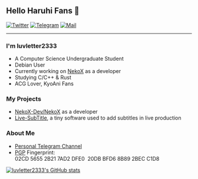 ## Hello Haruhi Fans 👋

[![Twitter](https://img.shields.io/static/v1?label=Twitter&message=@luvletter2333&color=1DA1F2)](https://twitter.com/luvletter2333)
[![Telegram](https://img.shields.io/static/v1?label=Telegram&message=@Haruhi_Smith&color=0088cc)](https://t.me/Haruhi_Smith)
[![Mail](https://img.shields.io/badge/-luvletter2333@gmail.com-c14438?style=flat&logo=Gmail&logoColor=white&link=mailto:luvletter2333@gmail.com)](mailto:luvletter2333@gmail.com)


---

<!--<img align="right" width="150px" src="https://avatars.githubusercontent.com/u/31475650" />-->


### I'm luvletter2333

- A Computer Science Undergraduate Student
- Debian User
- Currently working on [NekoX](https://github.com/NekoX-Dev/NekoX) as a developer
- Studying C/C++ & Rust
- ACG Lover, KyoAni Fans

### My Projects
- [NekoX-Dev/NekoX](https://github.com/NekoX-Dev/NekoX) as a developer
- [Live-SubTitle](https://github.com/luvletter2333/Live-SubTitle), a tiny software used to add subtitles in live production
<!--
### My Hackintosh Builds
- [ASUS UX510UXK](https://github.com/luvletter2333/Asus-UX510UXK-Hackintosh)
- [TUF B360M](https://github.com/luvletter2333/TUF-B360M-Hackintosh)
-->
### About Me
- [Personal Telegram Channel](https://t.me/Haruhi_Channel)
- [PGP](https://keys.openpgp.org/vks/v1/by-fingerprint/02CD56552B217AD2DFE020DBBFD68B892BECC1D8) Fingerprint: 02CD 5655 2B21 7AD2 DFE0  20DB BFD6 8B89 2BEC C1D8


[![luvletter2333's GitHub stats](https://github-readme-stats.vercel.app/api?username=luvletter2333&count_private=true&icon_color=FB7299&title_color=FB7299)](https://github.com/luvletter2333)

